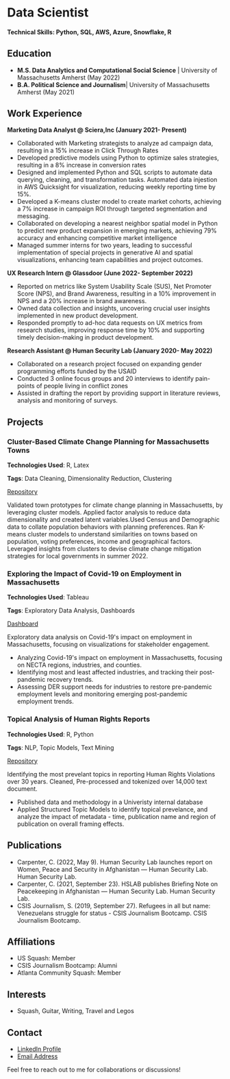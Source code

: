 
# Data Scientist

#### **Technical Skills**: Python, SQL, AWS, Azure, Snowflake, R



## Education
- **M.S. Data Analytics and Computational Social Science** |
  University of Massachusetts Amherst (May 2022)
- **B.A. Political Science and Journalism**|
  University of Massachusetts Amherst (May 2021)


## Work Experience

**Marketing Data Analyst @ Sciera,Inc (January 2021- Present)**
- Collaborated with Marketing strategists to analyze ad campaign data, resulting in a 15% increase in Click Through Rates
- Developed predictive models using Python to optimize sales strategies, resulting in a 8% increase in conversion rates
- Designed and implemented Python and SQL scripts to automate data querying, cleaning, and transformation tasks. Automated data injestion in AWS Quicksight for visualization, reducing weekly reporting time by 15%.
- Developed a K-means cluster model to create market cohorts, achieving a 7% increase in campaign ROI through targeted segmentation and messaging.
- Collaborated on developing a nearest neighbor spatial model in Python to predict new product expansion in emerging markets, achieving 79% accuracy and enhancing competitive market intelligence
- Managed summer interns for two years, leading to successful implementation of special projects in generative AI and spatial visualizations, enhancing team capabilities and project outcomes.
  
**UX Research Intern @ Glassdoor (June 2022- September 2022)**
- Reported on metrics like System Usability Scale (SUS), Net Promoter Score (NPS), and Brand Awareness, resulting in a 10% improvement in NPS and a 20% increase in brand awareness.
- Owned data collection and insights, uncovering crucial user insights implemented in new product development.
- Responded promptly to ad-hoc data requests on UX metrics from research studies, improving response time by 10% and supporting timely decision-making in product development.
  
**Research Assistant @ Human Security Lab (January 2020- May 2022)**
- Collaborated on a research project focused on expanding gender programming efforts funded by the USAID
- Conducted 3 online focus groups and 20 interviews to identify pain-points of people living in conflict zones
- Assisted in drafting the report by providing support in literature reviews, analysis and monitoring of surveys.


## Projects
### Cluster-Based Climate Change Planning for Massachusetts Towns

**Technologies Used**: R, Latex

**Tags**: Data Cleaning, Dimensionality Reduction, Clustering

[Repository](https://github.com/Isha-Mahajan12/copemunicipal)

Validated town prototypes for climate change planning in Massachusetts, by leveraging cluster models. Applied factor analysis to reduce data dimensionality and created latent variables.Used Census and Demographic data to collate population behaviors with planning preferences. Ran K-means cluster models to understand similarities on towns based on population, voting preferences, income and geographical factors. Leveraged insights from clusters to devise climate change mitigation strategies for local governments in summer 2022. 


### Exploring the Impact of Covid-19 on Employment in Massachusetts

**Technologies Used**: Tableau

**Tags**: Exploratory Data Analysis, Dashboards 

[Dashboard](https://public.tableau.com/app/profile/isha.mahajan/viz/DashboardFinal_16632644722990/NECTARegionalIndustryImpact)

Exploratory data analysis on Covid-19's impact on employment in Massachusetts, focusing on visualizations for stakeholder engagement. 

- Analyzing Covid-19's impact on employment in Massachusetts, focusing on NECTA regions, industries, and counties.
- Identifying most and least affected industries, and tracking their post-pandemic recovery trends.
- Assessing DER support needs for industries to restore pre-pandemic employment levels and monitoring emerging post-pandemic employment trends.

### Topical Analysis of Human Rights Reports

**Technologies Used**: R, Python

**Tags**: NLP, Topic Models, Text Mining

[Repository](https://github.com/Isha-Mahajan12/stm_human_rights)

Identifying the most prevelant topics in reporting Human Rights Violations over 30 years. Cleaned, Pre-processed and tokenized over 14,000 text document. 
- Published data and methodology in a Univeristy internal database
- Applied Structured Topic Models to identify topical prevelance, and analyze the impact of metadata - time, publication name and region of publication on overall framing effects. 


## Publications
- Carpenter, C. (2022, May 9). Human Security Lab launches report on Women, Peace and Security in Afghanistan — Human Security Lab. Human Security Lab. 
- Carpenter, C. (2021, September 23). HSLAB publishes Briefing Note on Peacekeeping in Afghanistan — Human Security Lab. Human Security Lab. 
- CSIS Journalism, S. (2019, September 27). Refugees in all but name: Venezuelans struggle for status - CSIS Journalism Bootcamp. CSIS Journalism Bootcamp.


## Affiliations
- US Squash: Member
- CSIS Journalism Bootcamp: Alumni
- Atlanta Community Squash: Member

## Interests
- Squash, Guitar, Writing, Travel and Legos

## Contact
- [LinkedIn Profile](https://www.linkedin.com/in/ishaakshitamahajan/)
- [Email Address](mailto:imahajan@umass.edu)

Feel free to reach out to me for collaborations or discussions!
